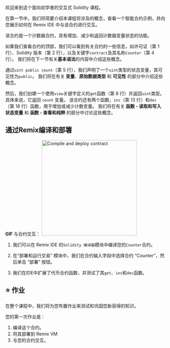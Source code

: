 欢迎来到这个面向初学者的交互式 Solidity 课程。

在第一节中，我们将简要介绍本课程将涉及的概念，查看一个智能合约示例，并向您展示如何在 Remix IDE 中与该合约进行交互。

该合约是一个计数器合约，具有增加、减少和返回计数器变量状态的功能。

如果我们查看合约的顶部，我们可以看到有关合约的一些信息，如许可证（第 1 行）、Solidity 版本（第 2 行），以及关键字`contract`及其名称`Counter`（第 4 行）。 我们将在下一节有关**基本语法**的内容中介绍这些概念。

通过`uint public count`（第 5 行），我们声明了一个`uint`类型的状态变量，其可见性为`public`。 我们将在有关 **变量**、**原始数据类型** 和 **可见性** 的部分中介绍这些概念。

然后，我们创建一个使用`view`关键字定义的`get`函数（第 8 行）并返回`uint`类型。 具体来说，它返回 `count` 变量。 该合约还有两个函数，`inc`（第 13 行）和`dec`（第 18 行）函数，用于增加或减少计数变量。
我们将在有关 **函数 - 读取和写入状态变量** 和 **函数 - 查看和纯粹** 的部分中讨论这些概念。

## 通过Remix编译和部署

**GIF** 与合约交互： <img src="https://github.com/dacadeorg/remixMedia/blob/main/solidity-beginner-course/introduction.gif?raw=true" alt="Compile and deploy contract" width="300"/>

1. 我们可以在 Remix IDE 的`Solidity 编译器`模块中编译您的`Counter`合约。

2. 在“部署和运行交易” 模块中，我们在合约输入字段中选择合约 “Counter”，然后单击 “部署” 按钮。

3. 我们在IDE中扩展了代币合约函数，并测试了其`get`、`inc`和`dec`函数。

## ⭐️ 作业

在整个课程中，我们将为您布置作业来测试和巩固您新获得的知识。

您的第一次作业是：

1. 编译这个合约。
2. 将其部署到 Remix VM
3. 与您的合约交互。
